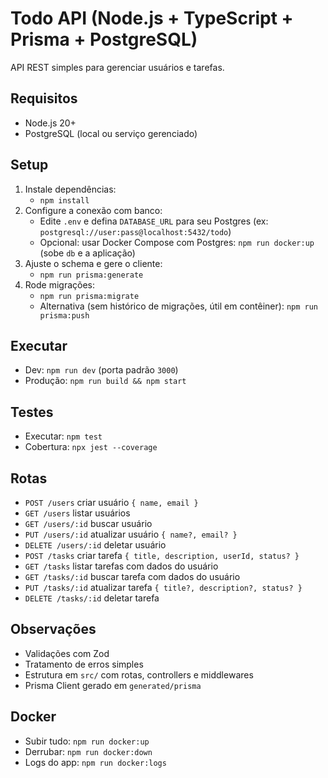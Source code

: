 # Todo API (Node.js + TypeScript + Prisma + PostgreSQL)

API REST simples para gerenciar usuários e tarefas.

## Requisitos
- Node.js 20+
- PostgreSQL (local ou serviço gerenciado)

## Setup
1. Instale dependências:
   - `npm install`
2. Configure a conexão com banco:
   - Edite `.env` e defina `DATABASE_URL` para seu Postgres (ex: `postgresql://user:pass@localhost:5432/todo`)
   - Opcional: usar Docker Compose com Postgres: `npm run docker:up` (sobe `db` e a aplicação)
3. Ajuste o schema e gere o cliente:
   - `npm run prisma:generate`
4. Rode migrações:
   - `npm run prisma:migrate`
   - Alternativa (sem histórico de migrações, útil em contêiner): `npm run prisma:push`

## Executar
- Dev: `npm run dev` (porta padrão `3000`)
- Produção: `npm run build && npm start`

## Testes
- Executar: `npm test`
- Cobertura: `npx jest --coverage`

## Rotas
- `POST /users` criar usuário `{ name, email }`
- `GET /users` listar usuários
- `GET /users/:id` buscar usuário
- `PUT /users/:id` atualizar usuário `{ name?, email? }`
- `DELETE /users/:id` deletar usuário
- `POST /tasks` criar tarefa `{ title, description, userId, status? }`
- `GET /tasks` listar tarefas com dados do usuário
- `GET /tasks/:id` buscar tarefa com dados do usuário
- `PUT /tasks/:id` atualizar tarefa `{ title?, description?, status? }`
- `DELETE /tasks/:id` deletar tarefa

## Observações
- Validações com Zod
- Tratamento de erros simples
- Estrutura em `src/` com rotas, controllers e middlewares
 - Prisma Client gerado em `generated/prisma`

## Docker
- Subir tudo: `npm run docker:up`
- Derrubar: `npm run docker:down`
- Logs do app: `npm run docker:logs`
